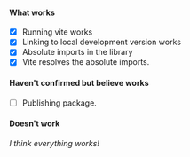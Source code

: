 #### What works

- [x] Running vite works
- [x] Linking to local development version works
- [x] Absolute imports in the library
- [x] Vite resolves the absolute imports.

#### Haven't confirmed but believe works

- [ ] Publishing package.

#### Doesn't work

*I think everything works!*
